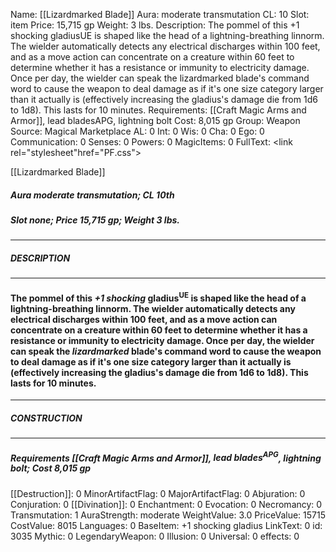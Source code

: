 Name: [[Lizardmarked Blade]]
Aura: moderate transmutation
CL: 10
Slot: item
Price: 15,715 gp
Weight: 3 lbs.
Description: The pommel of this +1 shocking gladiusUE is shaped like the head of a lightning-breathing linnorm. The wielder automatically detects any electrical discharges within 100 feet, and as a move action can concentrate on a creature within 60 feet to determine whether it has a resistance or immunity to electricity damage. Once per day, the wielder can speak the lizardmarked blade's command word to cause the weapon to deal damage as if it's one size category larger than it actually is (effectively increasing the gladius's damage die from 1d6 to 1d8). This lasts for 10 minutes.
Requirements: [[Craft Magic Arms and Armor]], lead bladesAPG, lightning bolt
Cost: 8,015 gp
Group: Weapon
Source: Magical Marketplace
AL: 0
Int: 0
Wis: 0
Cha: 0
Ego: 0
Communication: 0
Senses: 0
Powers: 0
MagicItems: 0
FullText: <link rel="stylesheet"href="PF.css"><div class="heading"><p class="alignleft">[[Lizardmarked Blade]]</p><div style="clear: both;"></div></div><div><h5><b>Aura </b>moderate transmutation; <b>CL </b>10th</h5><h5><b>Slot </b>none; <b>Price </b>15,715 gp; <b>Weight </b>3 lbs.</h5></div><hr/><div><h5><b>DESCRIPTION</b></h5></div><hr/><div><h4><p>The pommel of this <i>+1 shocking</i> gladius<sup>UE</sup> is shaped like the head of a lightning-breathing linnorm. The wielder automatically detects any electrical discharges within 100 feet, and as a move action can concentrate on a creature within 60 feet to determine whether it has a resistance or immunity to electricity damage. Once per day, the wielder can speak the <i>lizardmarked</i> blade's command word to cause the weapon to deal damage as if it's one size category larger than it actually is (effectively increasing the gladius's damage die from 1d6 to 1d8). This lasts for 10 minutes.</p></h4></div><hr/><div><h5><b>CONSTRUCTION</b></h5></div><hr/><div><h5><b>Requirements </b>[[Craft Magic Arms and Armor]], <i>lead blades<sup>APG</sup></i>, <i>lightning bolt</i>; <b>Cost </b>8,015 gp</h5></div>
[[Destruction]]: 0
MinorArtifactFlag: 0
MajorArtifactFlag: 0
Abjuration: 0
Conjuration: 0
[[Divination]]: 0
Enchantment: 0
Evocation: 0
Necromancy: 0
Transmutation: 1
AuraStrength: moderate
WeightValue: 3.0
PriceValue: 15715
CostValue: 8015
Languages: 0
BaseItem: +1 shocking gladius
LinkText: 0
id: 3035
Mythic: 0
LegendaryWeapon: 0
Illusion: 0
Universal: 0
effects: 0
